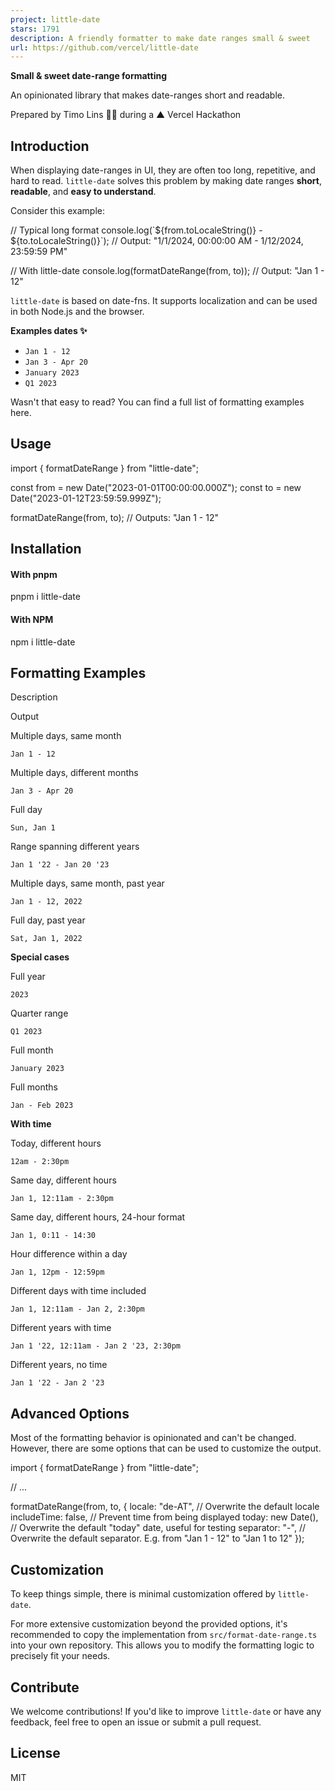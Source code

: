 ```yaml
---
project: little-date
stars: 1791
description: A friendly formatter to make date ranges small & sweet
url: https://github.com/vercel/little-date
---
```


  

**Small & sweet date-range formatting**

An opinionated library that makes date-ranges short and readable.

  

Prepared by Timo Lins 👨‍🍳 during a ▲ Vercel Hackathon

  

Introduction
------------

When displaying date-ranges in UI, they are often too long, repetitive, and hard to read. `little-date` solves this problem by making date ranges **short**, **readable**, and **easy to understand**.

Consider this example:

// Typical long format
console.log(\`${from.toLocaleString()} - ${to.toLocaleString()}\`);
// Output: "1/1/2024, 00:00:00 AM - 1/12/2024, 23:59:59 PM"

// With little-date
console.log(formatDateRange(from, to));
// Output: "Jan 1 - 12"

`little-date` is based on date-fns. It supports localization and can be used in both Node.js and the browser.

**Examples dates ✨**

-   `Jan 1 - 12`
-   `Jan 3 - Apr 20`
-   `January 2023`
-   `Q1 2023`

Wasn't that easy to read? You can find a full list of formatting examples here.

Usage
-----

import { formatDateRange } from "little-date";

const from \= new Date("2023-01-01T00:00:00.000Z");
const to \= new Date("2023-01-12T23:59:59.999Z");

formatDateRange(from, to); // Outputs: "Jan 1 - 12"

Installation
------------

#### With pnpm

pnpm i little-date

#### With NPM

npm i little-date

Formatting Examples
-------------------

Description

Output

Multiple days, same month

`Jan 1 - 12`

Multiple days, different months

`Jan 3 - Apr 20`

Full day

`Sun, Jan 1`

Range spanning different years

`Jan 1 '22 - Jan 20 '23`

Multiple days, same month, past year

`Jan 1 - 12, 2022`

Full day, past year

`Sat, Jan 1, 2022`

**Special cases**

Full year

`2023`

Quarter range

`Q1 2023`

Full month

`January 2023`

Full months

`Jan - Feb 2023`

**With time**

Today, different hours

`12am - 2:30pm`

Same day, different hours

`Jan 1, 12:11am - 2:30pm`

Same day, different hours, 24-hour format

`Jan 1, 0:11 - 14:30`

Hour difference within a day

`Jan 1, 12pm - 12:59pm`

Different days with time included

`Jan 1, 12:11am - Jan 2, 2:30pm`

Different years with time

`Jan 1 '22, 12:11am - Jan 2 '23, 2:30pm`

Different years, no time

`Jan 1 '22 - Jan 2 '23`

Advanced Options
----------------

Most of the formatting behavior is opinionated and can't be changed. However, there are some options that can be used to customize the output.

import { formatDateRange } from "little-date";

// ...

formatDateRange(from, to, {
  locale: "de-AT", // Overwrite the default locale
  includeTime: false, // Prevent time from being displayed
  today: new Date(), // Overwrite the default "today" date, useful for testing
  separator: "-", // Overwrite the default separator. E.g. from "Jan 1 - 12" to "Jan 1 to 12"
});

Customization
-------------

To keep things simple, there is minimal customization offered by `little-date`.

For more extensive customization beyond the provided options, it's recommended to copy the implementation from `src/format-date-range.ts` into your own repository. This allows you to modify the formatting logic to precisely fit your needs.

Contribute
----------

We welcome contributions! If you'd like to improve `little-date` or have any feedback, feel free to open an issue or submit a pull request.

License
-------

MIT
